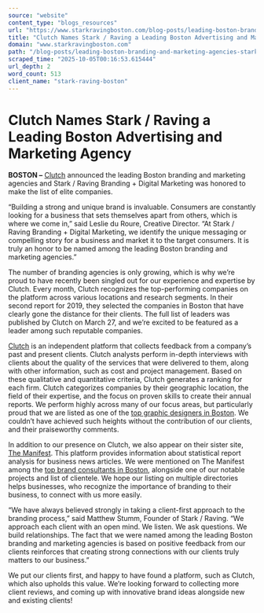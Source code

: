 ```yaml
---
source: "website"
content_type: "blogs_resources"
url: "https://www.starkravingboston.com/blog-posts/leading-boston-branding-and-marketing-agencies-stark-raving-branding-digital-marketing"
title: "Clutch Names Stark / Raving a Leading Boston Advertising and Marketing Agency"
domain: "www.starkravingboston.com"
path: "/blog-posts/leading-boston-branding-and-marketing-agencies-stark-raving-branding-digital-marketing"
scraped_time: "2025-10-05T00:16:53.615444"
url_depth: 2
word_count: 513
client_name: "stark-raving-boston"
---
```


# Clutch Names Stark / Raving a Leading Boston Advertising and Marketing Agency

**BOSTON –** [Clutch](https://clutch.co/) announced the leading Boston branding and marketing agencies and Stark / Raving Branding + Digital Marketing was honored to make the list of elite companies.

“Building a strong and unique brand is invaluable. Consumers are constantly looking for a business that sets themselves apart from others, which is where we come in,” said Leslie du Roure, Creative Director. “At Stark / Raving Branding + Digital Marketing, we identify the unique messaging or compelling story for a business and market it to the target consumers. It is truly an honor to be named among the leading Boston branding and marketing agencies.”

The number of branding agencies is only growing, which is why we’re proud to have recently been singled out for our experience and expertise by Clutch. Every month, Clutch recognizes the top-performing companies on the platform across various locations and research segments. In their second report for 2019, they selected the companies in Boston that have clearly gone the distance for their clients. The full list of leaders was published by Clutch on March 27, and we’re excited to be featured as a leader among such reputable companies.

[Clutch](https://clutch.co/) is an independent platform that collects feedback from a company’s past and present clients. Clutch analysts perform in-depth interviews with clients about the quality of the services that were delivered to them, along with other information, such as cost and project management. Based on these qualitative and quantitative criteria, Clutch generates a ranking for each firm. Clutch categorizes companies by their geographic location, the field of their expertise, and the focus on proven skills to create their annual reports. We perform highly across many of our focus areas, but particularly proud that we are listed as one of the [top graphic designers in Boston](https://clutch.co/agencies/graphic-designers/boston). We couldn’t have achieved such heights without the contribution of our clients, and their praiseworthy comments.

In addition to our presence on Clutch, we also appear on their sister site, [The Manifest](https://themanifest.com/). This platform provides information about statistical report analysis for business news articles. We were mentioned on The Manifest among the [top brand consultants in Boston](https://themanifest.com/branding/agencies/boston#stark_ravingbranding_digitalmarketing), alongside one of our notable projects and list of clientele. We hope our listing on multiple directories helps businesses, who recognize the importance of branding to their business, to connect with us more easily.

“We have always believed strongly in taking a client-first approach to the branding process,” said Matthew Stumm, Founder of Stark / Raving. “We approach each client with an open mind. We listen. We ask questions. We build relationships. The fact that we were named among the leading Boston branding and marketing agencies is based on positive feedback from our clients reinforces that creating strong connections with our clients truly matters to our business.”

We put our clients first, and happy to have found a platform, such as Clutch, which also upholds this value. We’re looking forward to collecting more client reviews, and coming up with innovative brand ideas alongside new and existing clients!